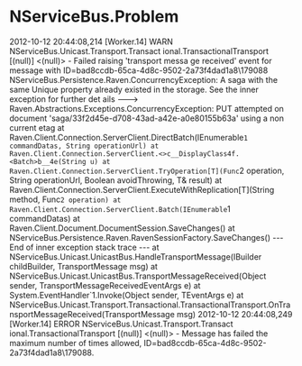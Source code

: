 NServiceBus.Problem
===================

2012-10-12 20:44:08,214 [Worker.14] WARN  NServiceBus.Unicast.Transport.Transact
ional.TransactionalTransport [(null)] <(null)> - Failed raising 'transport messa
ge received' event for message with ID=bad8ccdb-65ca-4d8c-9502-2a73f4dad1a8\179088
NServiceBus.Persistence.Raven.ConcurrencyException: A saga with the same Unique
property already existed in the storage. See the inner exception for further det
ails ---> Raven.Abstractions.Exceptions.ConcurrencyException: PUT attempted on document 'saga/33f2d45e-d708-43ad-a42e-a0e80155b63a' using a non current etag
   at Raven.Client.Connection.ServerClient.DirectBatch(IEnumerable`1 commandDatas, String operationUrl)
   at Raven.Client.Connection.ServerClient.<>c__DisplayClass4f.<Batch>b__4e(String u)
   at Raven.Client.Connection.ServerClient.TryOperation[T](Func`2 operation, String operationUrl, Boolean avoidThrowing, T& result)
   at Raven.Client.Connection.ServerClient.ExecuteWithReplication[T](String method, Func`2 operation)
   at Raven.Client.Connection.ServerClient.Batch(IEnumerable`1 commandDatas)
   at Raven.Client.Document.DocumentSession.SaveChanges()
   at NServiceBus.Persistence.Raven.RavenSessionFactory.SaveChanges()
   --- End of inner exception stack trace ---
   at NServiceBus.Unicast.UnicastBus.HandleTransportMessage(IBuilder childBuilder, TransportMessage msg)
   at NServiceBus.Unicast.UnicastBus.TransportMessageReceived(Object sender, TransportMessageReceivedEventArgs e)
   at System.EventHandler`1.Invoke(Object sender, TEventArgs e)
   at NServiceBus.Unicast.Transport.Transactional.TransactionalTransport.OnTransportMessageReceived(TransportMessage msg)
2012-10-12 20:44:08,249 [Worker.14] ERROR NServiceBus.Unicast.Transport.Transact
ional.TransactionalTransport [(null)] <(null)> - Message has failed the maximum
number of times allowed, ID=bad8ccdb-65ca-4d8c-9502-2a73f4dad1a8\179088.